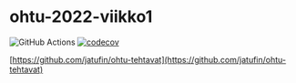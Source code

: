 # ohtu-2022-viikko1

![GitHub Actions](https://github.com/jatufin/ohtu-2022-viikko1/workflows/CI/badge.svg)
[![codecov](https://codecov.io/gh/jatufin/ohtu-2022-viikko1/branch/main/graph/badge.svg?token=HJ5PF8XL1A)](https://codecov.io/gh/jatufin/ohtu-2022-viikko1)

[https://github.com/jatufin/ohtu-tehtavat](https://github.com/jatufin/ohtu-tehtavat)


